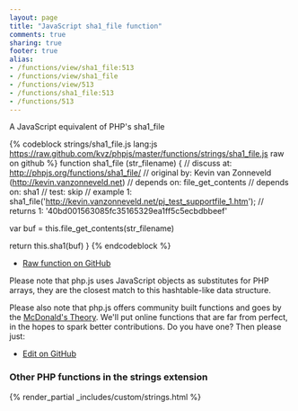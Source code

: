 ```yaml
---
layout: page
title: "JavaScript sha1_file function"
comments: true
sharing: true
footer: true
alias:
- /functions/view/sha1_file:513
- /functions/view/sha1_file
- /functions/view/513
- /functions/sha1_file:513
- /functions/513
---
```

<!-- Generated by Rakefile:build -->
A JavaScript equivalent of PHP's sha1_file

{% codeblock strings/sha1_file.js lang:js https://raw.github.com/kvz/phpjs/master/functions/strings/sha1_file.js raw on github %}
function sha1_file (str_filename) {
  //  discuss at: http://phpjs.org/functions/sha1_file/
  // original by: Kevin van Zonneveld (http://kevin.vanzonneveld.net)
  //  depends on: file_get_contents
  //  depends on: sha1
  //        test: skip
  //   example 1: sha1_file('http://kevin.vanzonneveld.net/pj_test_supportfile_1.htm');
  //   returns 1: '40bd001563085fc35165329ea1ff5c5ecbdbbeef'

  var buf = this.file_get_contents(str_filename)

  return this.sha1(buf)
}
{% endcodeblock %}

 - [Raw function on GitHub](https://github.com/kvz/phpjs/blob/master/functions/strings/sha1_file.js)

Please note that php.js uses JavaScript objects as substitutes for PHP arrays, they are 
the closest match to this hashtable-like data structure. 

Please also note that php.js offers community built functions and goes by the 
[McDonald's Theory](https://medium.com/what-i-learned-building/9216e1c9da7d). We'll put online 
functions that are far from perfect, in the hopes to spark better contributions. 
Do you have one? Then please just: 

 - [Edit on GitHub](https://github.com/kvz/phpjs/edit/master/functions/strings/sha1_file.js)


### Other PHP functions in the strings extension
{% render_partial _includes/custom/strings.html %}
